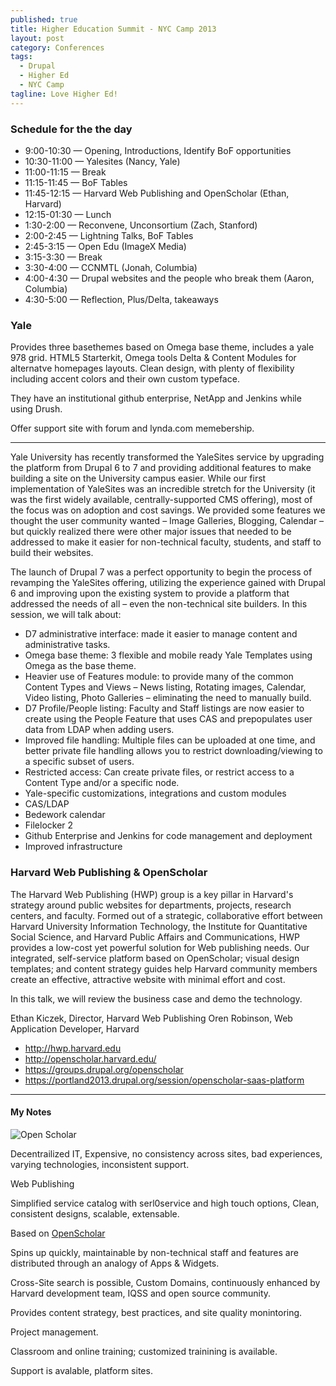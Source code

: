 ```yaml
---
published: true
title: Higher Education Summit - NYC Camp 2013
layout: post
category: Conferences
tags: 
  - Drupal
  - Higher Ed
  - NYC Camp
tagline: Love Higher Ed!
---
```


### Schedule for the the day

* 9:00-10:30 — Opening, Introductions, Identify BoF opportunities
* 10:30-11:00 — Yalesites (Nancy, Yale)
* 11:00-11:15 — Break
* 11:15-11:45 — BoF Tables
* 11:45-12:15 — Harvard Web Publishing and OpenScholar (Ethan, Harvard)
* 12:15-01:30 — Lunch
* 1:30-2:00 — Reconvene, Unconsortium (Zach, Stanford)
* 2:00-2:45 — Lightning Talks, BoF Tables
* 2:45-3:15 — Open Edu (ImageX Media)
* 3:15-3:30 — Break
* 3:30-4:00 — CCNMTL (Jonah, Columbia)
* 4:00-4:30 — Drupal websites and the people who break them (Aaron, Columbia)
* 4:30-5:00 — Reflection, Plus/Delta, takeaways






### Yale

Provides three basethemes based on Omega base theme, includes a yale 978 grid. HTML5 Starterkit, Omega tools
Delta & Content Modules for alternatve homepages layouts. 
Clean design, with plenty of flexibility including accent colors and their own custom typeface.

They have an institutional github enterprise, NetApp and Jenkins while using Drush.

Offer support site with forum and lynda.com memebership.

---

Yale University has recently transformed the YaleSites service by upgrading the platform from Drupal 6 to 7 and providing additional features to make building a site on the University campus easier. While our first implementation of YaleSites was an incredible stretch for the University (it was the first widely available, centrally-supported CMS offering), most of the focus was on adoption and cost savings. We provided some features we thought the user community wanted – Image Galleries, Blogging, Calendar – but quickly realized there were other major issues that needed to be addressed to make it easier for non-technical faculty, students, and staff to build their websites.

The launch of Drupal 7 was a perfect opportunity to begin the process of revamping the YaleSites offering, utilizing the experience gained with Drupal 6 and improving upon the existing system to provide a platform that addressed the needs of all – even the non-technical site builders. In this session, we will talk about:

* D7 administrative interface: made it easier to manage content and administrative tasks.
* Omega base theme: 3 flexible and mobile ready Yale Templates using Omega as the base theme.
* Heavier use of Features module: to provide many of the common Content Types and Views – News listing, Rotating images, Calendar, Video listing, Photo Galleries – eliminating the need to manually build.
* D7 Profile/People listing: Faculty and Staff listings are now easier to create using the People Feature that uses CAS and prepopulates user data from LDAP when adding users.
* Improved file handling: Multiple files can be uploaded at one time, and better private file handling allows you to restrict downloading/viewing to a specific subset of users.
* Restricted access: Can create private files, or restrict access to a Content Type and/or a specific node.
* Yale-specific customizations, integrations and custom modules
* CAS/LDAP
* Bedework calendar
* Filelocker 2
* Github Enterprise and Jenkins for code management and deployment
* Improved infrastructure

### Harvard Web Publishing & OpenScholar

The Harvard Web Publishing (HWP) group is a key pillar in Harvard's strategy around public websites for departments, projects, research centers, and faculty. Formed out of a strategic, collaborative effort between Harvard University Information Technology, the Institute for Quantitative Social Science, and Harvard Public Affairs and Communications, HWP provides a low-cost yet powerful solution for Web publishing needs. Our integrated, self-service platform based on OpenScholar; visual design templates; and content strategy guides help Harvard community members create an effective, attractive website with minimal effort and cost.
 
In this talk, we will review the business case and demo the technology.
 
Ethan Kiczek, Director, Harvard Web Publishing
Oren Robinson, Web Application Developer, Harvard 

* http://hwp.harvard.edu
* http://openscholar.harvard.edu/
* https://groups.drupal.org/openscholar
* https://portland2013.drupal.org/session/openscholar-saas-platform

--- 

#### My Notes

![Open Scholar](http://openscholar.harvard.edu/profiles/openscholar/themes/custom/openscholar_theme/images/logo.png)

Decentrailized IT, Expensive, no consistency across sites, bad experiences, varying technologies, inconsistent support. 

Web Publishing

Simplified service catalog with serl0service and high touch options,
Clean, consistent designs, scalable, extensable.

Based on [OpenScholar](http://openscholar.harvard.edu/)

Spins up quickly, maintainable by non-technical staff and features are distributed through an analogy of Apps & Widgets.

Cross-Site search is possible, Custom Domains, continuously enhanced by Harvard development team, IQSS and open source community.

Provides content strategy, best practices, and site quality monintoring.

Project management.

Classroom and online training; customized trainining is available.

Support is avalable, platform sites.

